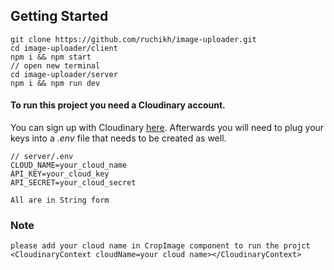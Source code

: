 ## Getting Started

```
git clone https://github.com/ruchikh/image-uploader.git
cd image-uploader/client
npm i && npm start
// open new terminal
cd image-uploader/server
npm i && npm run dev
```

#### To run this project you need a Cloudinary account. 
You can sign up with Cloudinary [here](https://cloudinary.com/users/register/free).  Afterwards you will need to plug your keys into a *.env* file that needs to be created as well. 

```shell
// server/.env
CLOUD_NAME=your_cloud_name
API_KEY=your_cloud_key
API_SECRET=your_cloud_secret

All are in String form 
```

### Note
```shell
please add your cloud name in CropImage component to run the projct
<CloudinaryContext cloudName=your cloud name></CloudinaryContext>
```

